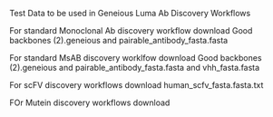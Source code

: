 Test Data to be used 
in Geneious Luma Ab Discovery Workflows

For standard Monoclonal Ab discovery workflow download Good backbones (2).geneious and pairable_antibody_fasta.fasta

For standard MsAB discovery worklfow download Good backbones (2).geneious and pairable_antibody_fasta.fasta and vhh_fasta.fasta

For scFV discovery workflows download human_scfv_fasta.fasta.txt

FOr Mutein discovery workflows download 

